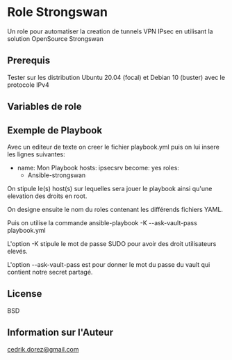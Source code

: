 Role Strongswan
===============

Un role pour automatiser la creation de tunnels VPN IPsec en utilisant la solution OpenSource Strongswan

Prerequis
----------

Tester sur les distribution Ubuntu 20.04 (focal) et Debian 10 (buster) avec le protocole IPv4

Variables de role
-----------------



Exemple de Playbook
----------------

Avec un editeur de texte on creer le fichier playbook.yml puis on lui insere les lignes suivantes:

  - name: Mon Playbook
    hosts: ipsecsrv
    become: yes
    roles:
      - Ansible-strongswan 

On stipule le(s) host(s) sur lequelles sera jouer le playbook ainsi qu'une elevation des droits en root.

On designe ensuite le nom du roles contenant les différends fichiers YAML.

Puis on utilise la commande ansible-playbook -K --ask-vault-pass playbook.yml 

L'option -K stipule le mot de passe SUDO pour avoir des droit utilisateurs elevés.

L'option --ask-vault-pass est pour donner le mot du passe du vault qui contient notre secret partagé. 

License
-------

BSD

Information sur l'Auteur
------------------------

cedrik.dorez@gmail.com

